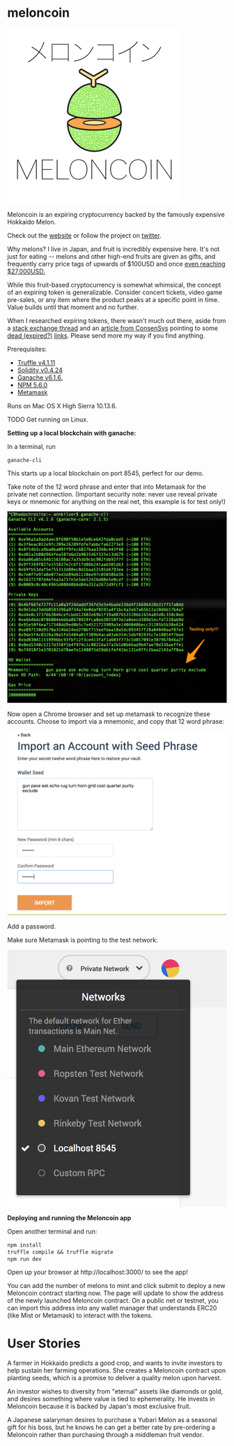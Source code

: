 # meloncoin

![Meloncoin Logo](images/meloncoin-logo.png?raw=true)

Meloncoin is an expiring cryptocurrency backed by the famously expensive Hokkaido Melon.

Check out the [website](http://melonco.in) or follow the project on [twitter](https://twitter.com/meloncointoken).

Why melons? I live in Japan, and fruit is incredibly expensive here. It's not just for eating -- melons and other high-end fruits are given as gifts, and frequently carry price tags of upwards of $100USD and once [even reaching $27,000USD.](https://www.japantimes.co.jp/news/2016/05/26/business/hokkaido-melons-fetch-record-%C2%A53-million-seasons-first-auction/#.WL0HLBJ95PU)

While this fruit-based cryptocurrency is somewhat whimsical, the concept of an expiring token is generalizable. Consider concert tickets, video game pre-sales, or any item where the product peaks at a specific point in time. Value builds until that moment and no further.

When I researched expiring tokens, there wasn't much out there, aside from a [stack exchange thread](https://ethereum.stackexchange.com/questions/27379/is-it-possible-to-create-an-expiring-ephemeral-erc-20-token) and an [article from ConsenSys](https://medium.com/@ConsenSys/tokens-on-ethereum-e9e61dac9b4e) pointing to some [dead (expired?)](http://inflekt.us/) [links](http://farmshare.space/). Please send more my way if you find anything.


Prerequisites:

* [Truffle v4.1.11](https://truffleframework.com/truffle)
* [Solidity v0.4.24](https://github.com/ethereum/solidity)
* [Ganache v6.1.6.](https://truffleframework.com/ganache)
* [NPM 5.6.0](https://www.npmjs.com/)
* [Metamask](https://metamask.io/)

Runs on
Mac OS X High Sierra 10.13.6.

TODO Get running on Linux.

**Setting up a local blockchain with ganache:**

In a terminal, run
```
ganache-cli
```

This starts up a local blockchain on port 8545, perfect for our demo.

Take note of the 12 word phrase and enter that into Metamask for the private net connection. (Important security note: never use reveal private keys or mnemonic for anything on the real net, this example is for test only!)

![ganache-cli startup](images/GanacheKeys.png)

Now open a Chrome browser and set up metamask to recognize these accounts. Choose to import via a mnemonic, and copy that 12 word phrase:

![Metamask mnemonic](images/MetaMask.png)

Add a password.

Make sure Metamask is pointing to the test network:

![Metamask test network](images/MetaMaskLocalhost.png)

**Deploying and running the Meloncoin app**

Open another terminal and run:

```
npm install
truffle compile && truffle migrate
npm run dev
```

Open up your browser at http://localhost:3000/ to see the app!

You can add the number of melons to mint and click submit to deploy a new Meloncoin contract starting now. The page will update to show the address of the newly launched Meloncoin contract. On a public net or testnet, you can import this address into any wallet manager that understands ERC20 (like Mist or Metamask) to interact with the tokens.

# User Stories

A farmer in Hokkaido predicts a good crop, and wants to invite investors to help sustain her farming operations. She creates a Meloncoin contract upon planting seeds, which is a promise to deliver a quality melon upon harvest.

An investor wishes to diversity from "eternal" assets like diamonds or gold, and desires something where value is tied to ephemerality. He invests in Meloncoin because it is backed by Japan's most exclusive fruit.

A Japanese salaryman desires to purchase a Yubari Melon as a seasonal gift for his boss, but he knows he can get a better rate by pre-ordering a Meloncoin rather than purchasing through a middleman fruit vendor.
